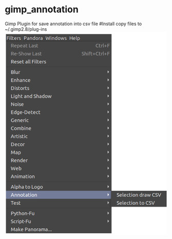 # gimp_annotation
Gimp Plugin for save annotation into csv file
#Install
copy files to
~/.gimp2.8/plug-ins
<br>
<img src="gimp_annotation_menu.png" width="600"/>

